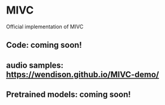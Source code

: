 # MIVC
Official implementation of MIVC

## Code: coming soon!
## audio samples: https://wendison.github.io/MIVC-demo/
## Pretrained models: coming soon!
